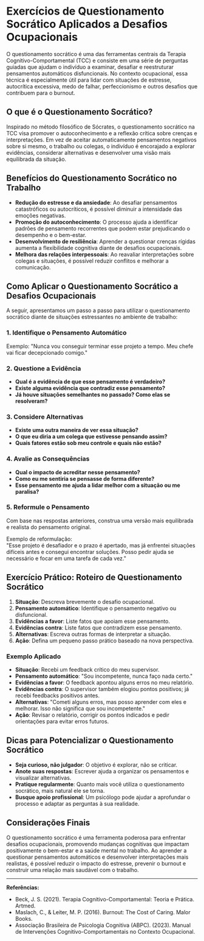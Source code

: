 
# Exercícios de Questionamento Socrático Aplicados a Desafios Ocupacionais

O questionamento socrático é uma das ferramentas centrais da Terapia Cognitivo-Comportamental (TCC) e consiste em uma série de perguntas guiadas que ajudam o indivíduo a examinar, desafiar e reestruturar pensamentos automáticos disfuncionais. No contexto ocupacional, essa técnica é especialmente útil para lidar com situações de estresse, autocrítica excessiva, medo de falhar, perfeccionismo e outros desafios que contribuem para o burnout.

## O que é o Questionamento Socrático?

Inspirado no método filosófico de Sócrates, o questionamento socrático na TCC visa promover o autoconhecimento e a reflexão crítica sobre crenças e interpretações. Em vez de aceitar automaticamente pensamentos negativos sobre si mesmo, o trabalho ou colegas, o indivíduo é encorajado a explorar evidências, considerar alternativas e desenvolver uma visão mais equilibrada da situação.

## Benefícios do Questionamento Socrático no Trabalho

- **Redução do estresse e da ansiedade**: Ao desafiar pensamentos catastróficos ou autocríticos, é possível diminuir a intensidade das emoções negativas.
- **Promoção do autoconhecimento**: O processo ajuda a identificar padrões de pensamento recorrentes que podem estar prejudicando o desempenho e o bem-estar.
- **Desenvolvimento de resiliência**: Aprender a questionar crenças rígidas aumenta a flexibilidade cognitiva diante de desafios ocupacionais.
- **Melhora das relações interpessoais**: Ao reavaliar interpretações sobre colegas e situações, é possível reduzir conflitos e melhorar a comunicação.

## Como Aplicar o Questionamento Socrático a Desafios Ocupacionais

A seguir, apresentamos um passo a passo para utilizar o questionamento socrático diante de situações estressantes no ambiente de trabalho:

### 1. Identifique o Pensamento Automático

Exemplo: "Nunca vou conseguir terminar esse projeto a tempo. Meu chefe vai ficar decepcionado comigo."

### 2. Questione a Evidência

- **Qual é a evidência de que esse pensamento é verdadeiro?**
- **Existe alguma evidência que contradiz esse pensamento?**
- **Já houve situações semelhantes no passado? Como elas se resolveram?**

### 3. Considere Alternativas

- **Existe uma outra maneira de ver essa situação?**
- **O que eu diria a um colega que estivesse pensando assim?**
- **Quais fatores estão sob meu controle e quais não estão?**

### 4. Avalie as Consequências

- **Qual o impacto de acreditar nesse pensamento?**
- **Como eu me sentiria se pensasse de forma diferente?**
- **Esse pensamento me ajuda a lidar melhor com a situação ou me paralisa?**

### 5. Reformule o Pensamento

Com base nas respostas anteriores, construa uma versão mais equilibrada e realista do pensamento original.

Exemplo de reformulação:  
"Esse projeto é desafiador e o prazo é apertado, mas já enfrentei situações difíceis antes e consegui encontrar soluções. Posso pedir ajuda se necessário e focar em uma tarefa de cada vez."

## Exercício Prático: Roteiro de Questionamento Socrático

1. **Situação**: Descreva brevemente o desafio ocupacional.
2. **Pensamento automático**: Identifique o pensamento negativo ou disfuncional.
3. **Evidências a favor**: Liste fatos que apoiam esse pensamento.
4. **Evidências contra**: Liste fatos que contradizem esse pensamento.
5. **Alternativas**: Escreva outras formas de interpretar a situação.
6. **Ação**: Defina um pequeno passo prático baseado na nova perspectiva.

### Exemplo Aplicado

- **Situação**: Recebi um feedback crítico do meu supervisor.
- **Pensamento automático**: "Sou incompetente, nunca faço nada certo."
- **Evidências a favor**: O feedback apontou alguns erros no meu relatório.
- **Evidências contra**: O supervisor também elogiou pontos positivos; já recebi feedbacks positivos antes.
- **Alternativas**: "Cometi alguns erros, mas posso aprender com eles e melhorar. Isso não significa que sou incompetente."
- **Ação**: Revisar o relatório, corrigir os pontos indicados e pedir orientações para evitar erros futuros.

## Dicas para Potencializar o Questionamento Socrático

- **Seja curioso, não julgador**: O objetivo é explorar, não se criticar.
- **Anote suas respostas**: Escrever ajuda a organizar os pensamentos e visualizar alternativas.
- **Pratique regularmente**: Quanto mais você utiliza o questionamento socrático, mais natural ele se torna.
- **Busque apoio profissional**: Um psicólogo pode ajudar a aprofundar o processo e adaptar as perguntas à sua realidade.

## Considerações Finais

O questionamento socrático é uma ferramenta poderosa para enfrentar desafios ocupacionais, promovendo mudanças cognitivas que impactam positivamente o bem-estar e a saúde mental no trabalho. Ao aprender a questionar pensamentos automáticos e desenvolver interpretações mais realistas, é possível reduzir o impacto do estresse, prevenir o burnout e construir uma relação mais saudável com o trabalho.

---
**Referências:**
- Beck, J. S. (2021). Terapia Cognitivo-Comportamental: Teoria e Prática. Artmed.
- Maslach, C., & Leiter, M. P. (2016). Burnout: The Cost of Caring. Malor Books.
- Associação Brasileira de Psicologia Cognitiva (ABPC). (2023). Manual de Intervenções Cognitivo-Comportamentais no Contexto Ocupacional.
```
